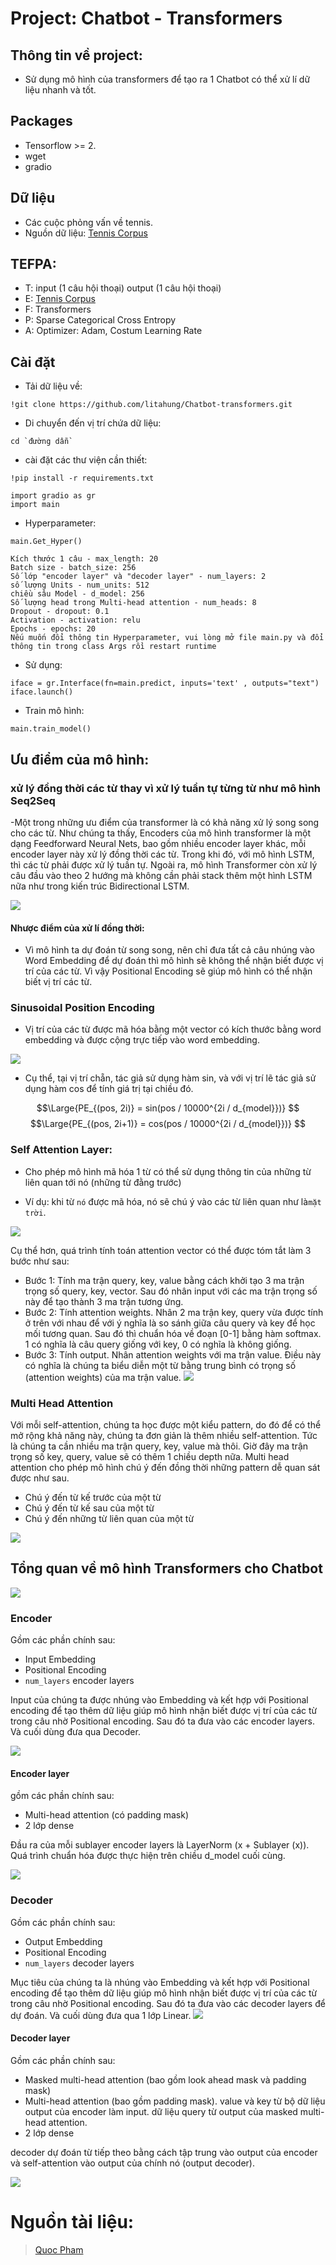 # Project: Chatbot - Transformers

## Thông tin về project:
* Sử dụng mô hình của transformers để tạo ra 1 Chatbot có thể xử lí dữ liệu nhanh và tốt.

## Packages
* Tensorflow >= 2.
* wget
* gradio

## Dữ liệu

* Các cuộc phỏng vấn về tennis.
* Nguồn dữ liệu: [Tennis Corpus](http://zissou.infosci.cornell.edu/convokit/datasets/tennis-corpus/tennis-corpus.zip)

## TEFPA:
* T: input (1 câu hội thoại) output (1 câu hội thoại)
* E: [Tennis Corpus](http://zissou.infosci.cornell.edu/convokit/datasets/tennis-corpus/tennis-corpus.zip)
* F: Transformers
* P: Sparse Categorical Cross Entropy
* A: Optimizer: Adam, Costum Learning Rate


## Cài đặt
- Tải dữ liệu về:
```
!git clone https://github.com/litahung/Chatbot-transformers.git
```
- Di chuyển đến vị trí chứa dữ liệu:
```
cd `đường dẫn`
```
- cài đặt các thư viện cần thiết:
```
!pip install -r requirements.txt
```
```
import gradio as gr
import main
```
- Hyperparameter:

```
main.Get_Hyper()
```
```
Kích thước 1 câu - max_length: 20
Batch size - batch_size: 256
Số lớp "encoder layer" và "decoder layer" - num_layers: 2
số lượng Units - num_units: 512
chiều sâu Model - d_model: 256
Số lượng head trong Multi-head attention - num_heads: 8
Dropout - dropout: 0.1
Activation - activation: relu
Epochs - epochs: 20
Nếu muốn đổi thông tin Hyperparameter, vui lòng mở file main.py và đổi thông tin trong class Args rồi restart runtime
```
- Sử dụng:

```
iface = gr.Interface(fn=main.predict, inputs='text' , outputs="text")
iface.launch()
```

- Train mô hình:

```
main.train_model()
```


## Ưu điểm của mô hình:
### xử lý đồng thời các từ thay vì xử lý tuần tự từng từ như mô hình Seq2Seq

-Một trong những ưu điểm của transformer là có khả năng xử lý song song cho các từ. Như chúng ta thấy, Encoders của mô hình transformer là một dạng Feedforward Neural Nets, bao gồm nhiều encoder layer khác, mỗi encoder layer này xử lý đồng thời các từ. Trong khi đó, với mô hình LSTM, thì các từ phải được xử lý tuần tự. Ngoài ra, mô hình Transformer còn xử lý câu đầu vào theo 2 hướng mà không cần phải stack thêm một hình LSTM nữa như trong kiến trúc Bidirectional LSTM.

![](https://i.imgur.com/W62Aqek.jpg)

#### Nhược điểm của xử lí đồng thời:
- Vì mô hình ta dự đoán từ song song, nên chỉ đưa tất cả câu nhúng vào Word Embedding để dự đoán thì mô hình sẽ không thể nhận biết được vị trí của các từ. Vì vậy Positional Encoding sẽ giúp mô hình có thể nhận biết vị trí các từ.

### Sinusoidal Position Encoding
- Vị trí của các từ được mã hóa bằng một vector có kích thước bằng word embedding và được cộng trực tiếp vào word embedding.

![](https://pbcquoc.github.io/images/transformer/embedding.jpg)

- Cụ thể, tại vị trí chẵn, tác giả sử dụng hàm sin, và với vị trí lẽ tác giả sử dụng hàm cos để tính giá trị tại chiều đó.

$$\Large{PE_{(pos, 2i)} = sin(pos / 10000^{2i / d_{model}})} $$
$$\Large{PE_{(pos, 2i+1)} = cos(pos / 10000^{2i / d_{model}})} $$

### Self Attention Layer: 
* Cho phép mô hình mã hóa 1 từ có thể sử dụng thông tin của những từ liên quan tới nó (những từ đằng trước)

* Ví dụ: khi từ `nó` được mã hóa, nó sẽ chú ý vào các từ liên quan như là`mặt trời`.

![](https://pbcquoc.github.io/images/transformer/self_attention.jpg)

Cụ thể hơn, quá trình tính toán attention vector có thể được tóm tắt làm 3 bước như sau:

* Bước 1: Tính ma trận query, key, value bằng cách khởi tạo 3 ma trận trọng số query, key, vector. Sau đó nhân input với các ma trận trọng số này để tạo thành 3 ma trận tương ứng.
* Bước 2: Tính attention weights. Nhân 2 ma trận key, query vừa được tính ở trên với nhau để với ý nghĩa là so sánh giữa câu query và key để học mối tương quan. Sau đó thì chuẩn hóa về đoạn [0-1] bằng hàm softmax. 1 có nghĩa là câu query giống với key, 0 có nghĩa là không giống.
* Bước 3: Tính output. Nhân attention weights với ma trận value. Điều này có nghĩa là chúng ta biểu diễn một từ bằng trung bình có trọng số (attention weights) của ma trận value.
![](https://pbcquoc.github.io/images/transformer/attention_vector.jpg)

### Multi Head Attention

 Với mỗi self-attention, chúng ta học được một kiểu pattern, do đó để có thể mở rộng khả năng này, chúng ta đơn giản là thêm nhiều self-attention. Tức là chúng ta cần nhiều ma trận query, key, value mà thôi. Giờ đây ma trận trọng số key, query, value sẽ có thêm 1 chiều depth nữa.
 Multi head attention cho phép mô hình chú ý đến đồng thời những pattern dễ quan sát được như sau.

 * Chú ý đến từ kế trước của một từ
* Chú ý đến từ kế sau của một từ
* Chú ý đến những từ liên quan của một từ

![](https://pbcquoc.github.io/images/transformer/multi_head_attention.jpg)

## Tổng quan về mô hình Transformers cho Chatbot

![](https://raw.githubusercontent.com/bryanlimy/tf2-transformer-chatbot/master/transformer.png)

### Encoder

Gồm các phần chính sau:
* Input Embedding
* Positional Encoding
* `num_layers` encoder layers

Input của chúng ta được nhúng vào Embedding và kết hợp với Positional encoding để tạo thêm dữ liệu giúp mô hình nhận biết được vị trí của các từ trong câu nhờ Positional encoding. Sau đó ta đưa vào các encoder layers. Và cuối dùng đưa qua Decoder.

![](https://i.imgur.com/PeZhBRF.png)

#### Encoder layer

gồm các phần chính sau: 
* Multi-head attention (có padding mask)
* 2 lớp dense

Đầu ra của mỗi sublayer encoder layers là LayerNorm (x + Sublayer (x)). Quá trình chuẩn hóa được thực hiện trên chiều d_model cuối cùng.

![](https://i.imgur.com/7Y24kU3.png)


### Decoder
Gồm các phần chính sau:
* Output Embedding
* Positional Encoding
* `num_layers` decoder layers

Mục tiêu của chúng ta là nhúng vào Embedding và kết hợp với Positional encoding để tạo thêm dữ liệu giúp mô hình nhận biết được vị trí của các từ trong câu nhờ Positional encoding. Sau đó ta đưa vào các decoder layers để dự đoán. Và cuối dùng đưa qua 1 lớp Linear.
![](https://i.imgur.com/i2gYJQm.png)


#### Decoder layer
Gồm các phần chính sau:
* Masked multi-head attention (bao gồm look ahead mask và padding mask)
* Multi-head attention (bao gồm padding mask). value và key từ bộ dữ liệu output của encoder làm input. dữ liệu query từ output của masked multi-head attention.
* 2 lớp dense

decoder  dự đoán từ tiếp theo bằng cách tập trung vào output của encoder và  self-attention vào output của chính nó (output decoder).

![](https://i.imgur.com/CkVez18.png)

# Nguồn tài liệu:
> [Quoc Pham](https://pbcquoc.github.io/transformer/)



